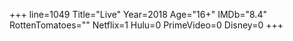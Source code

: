 +++
line=1049
Title="Live"
Year=2018
Age="16+"
IMDb="8.4"
RottenTomatoes=""
Netflix=1
Hulu=0
PrimeVideo=0
Disney=0
+++

